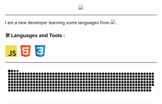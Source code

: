   <p align="center">
    <img src="https://capsule-render.vercel.app/api?type=waving&height=250&color=gradient&text=Welcome%20👋&section=header&reversal=false&textBg=false&fontColor=ffff&fontAlignY=30"/>
  </p>
    
******

I am a new developer learning some languages from <img src="https://github.com/pierrelapalu/icones-bandeiras-br-uf/blob/master/dist/rounded/svg/01-brasil-rounded.svg" height="20">
.

### :hammer_and_wrench: Languages and Tools :
<div>
      <img src="https://github.com/devicons/devicon/blob/master/icons/javascript/javascript-original.svg" title="Javascript" alt="Javascript" width="40" height="40"/>&nbsp;
      <img src="https://github.com/devicons/devicon/blob/master/icons/html5/html5-original.svg" title="HTML" alt="HTML" width="40" height="40"/>&nbsp;
      <img src="https://github.com/devicons/devicon/blob/master/icons/css3/css3-original.svg" title="CSS" alt="CSS" width="40" height="40"/>&nbsp;
</div>

******


  ![Snake](https://raw.githubusercontent.com/JoaoVictorCoder/JoaoVictorCoder/output/github-contribution-grid-snake-dark.svg)